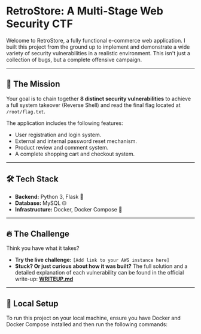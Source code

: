 # RetroStore: A Multi-Stage Web Security CTF

Welcome to RetroStore, a fully functional e-commerce web application.
I built this project from the ground up to implement and demonstrate a wide variety of security vulnerabilities in a realistic environment. This isn't just a collection of bugs, but a complete offensive campaign.

---

## 🎯 The Mission

Your goal is to chain together **8 distinct security vulnerabilities** to achieve a full system takeover (Reverse Shell) and read the final flag located at `/root/flag.txt`.

The application includes the following features:
* User registration and login system.
* External and internal password reset mechanism.
* Product review and comment system.
* A complete shopping cart and checkout system.

---

## 🛠️ Tech Stack

* **Backend:** Python 3, Flask 🐍
* **Database:** MySQL ⛁
* **Infrastructure:** Docker, Docker Compose 🐋

---

## 🔥 The Challenge

Think you have what it takes?
* **Try the live challenge:** `[Add link to your AWS instance here]`
* **Stuck? Or just curious about how it was built?** The full solution and a detailed explanation of each vulnerability can be found in the official write-up:
  **[WRITEUP.md](WRITEUP.md)**

---

## 🚀 Local Setup

To run this project on your local machine, ensure you have Docker and Docker Compose installed and then run the following commands:

